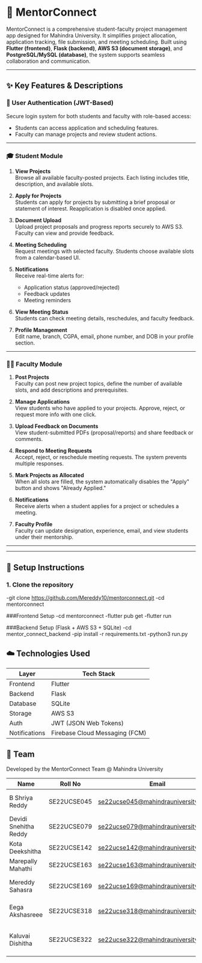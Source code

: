 
# 📘 MentorConnect

MentorConnect is a comprehensive student-faculty project management app designed for Mahindra University. It simplifies project allocation, application tracking, file submission, and meeting scheduling. Built using **Flutter (frontend)**, **Flask (backend)**, **AWS S3 (document storage)**, and **PostgreSQL/MySQL (database)**, the system supports seamless collaboration and communication.

---

## ✨ Key Features & Descriptions

### 🔑 User Authentication (JWT-Based)
Secure login system for both students and faculty with role-based access:
- Students can access application and scheduling features.
- Faculty can manage projects and review student actions.

---

### 🎓 Student Module

1. **View Projects**  
   Browse all available faculty-posted projects. Each listing includes title, description, and available slots.

2. **Apply for Projects**  
   Students can apply for projects by submitting a brief proposal or statement of interest. Reapplication is disabled once applied.

3. **Document Upload**  
   Upload project proposals and progress reports securely to AWS S3. Faculty can view and provide feedback.

4. **Meeting Scheduling**  
   Request meetings with selected faculty. Students choose available slots from a calendar-based UI.

5. **Notifications**  
   Receive real-time alerts for:
   - Application status (approved/rejected)
   - Feedback updates
   - Meeting reminders

6. **View Meeting Status**  
   Students can check meeting details, reschedules, and faculty feedback.

7. **Profile Management**  
   Edit name, branch, CGPA, email, phone number, and DOB in your profile section.

---

### 👨‍🏫 Faculty Module

1. **Post Projects**  
   Faculty can post new project topics, define the number of available slots, and add descriptions and prerequisites.

2. **Manage Applications**  
   View students who have applied to your projects. Approve, reject, or request more info with one click.

3. **Upload Feedback on Documents**  
   View student-submitted PDFs (proposal/reports) and share feedback or comments.

4. **Respond to Meeting Requests**  
   Accept, reject, or reschedule meeting requests. The system prevents multiple responses.

5. **Mark Projects as Allocated**  
   When all slots are filled, the system automatically disables the "Apply" button and shows "Already Applied."

6. **Notifications**  
   Receive alerts when a student applies for a project or schedules a meeting.

7. **Faculty Profile**  
   Faculty can update designation, experience, email, and view students under their mentorship.

---


---

## 🚀 Setup Instructions

### 1. Clone the repository

-git clone https://github.com/Mereddy10/mentorconnect.git
-cd mentorconnect

###Frontend Setup
-cd mentorconnect
-flutter pub get
-flutter run

###Backend Setup (Flask + AWS S3 + SQLite)
-cd mentor_connect_backend
-pip install -r requirements.txt
-python3 run.py

## ☁️ Technologies Used

| Layer         | Tech Stack                               |
|---------------|------------------------------------------|
| Frontend      | Flutter                                  |
| Backend       | Flask                                    |
| Database      | SQLite                                   |
| Storage       | AWS S3                                   |
| Auth          | JWT (JSON Web Tokens)                    |
| Notifications | Firebase Cloud Messaging (FCM)           |


## 👥 Team

Developed by the MentorConnect Team @ Mahindra University

| Name                   | Roll No       | Email                                        | Contributions                         |
|------------------------|---------------|----------------------------------------------|---------------------------------------|
| B Shriya Reddy         | SE22UCSE045   | se22ucse045@mahindrauniversity.edu.in        | UI Design, Flutter Development        |
| Devidi Snehitha Reddy  | SE22UCSE079   | se22ucse079@mahindrauniversity.edu.in        | Backend Integration, API Handling     |
| Kota Deekshitha        | SE22UCSE142   | se22ucse142@mahindrauniversity.edu.in        | Database Design, Testing              |
| Marepally Mahathi      | SE22UCSE163   | se22ucse163@mahindrauniversity.edu.in        | Documentation, UI Testing             |
| Mereddy Sahasra        | SE22UCSE169   | se22ucse169@mahindrauniversity.edu.in        | Full Stack Dev, AWS, Notification Sys |
| Eega Akshasreee        | SE22UCSE318   | se22ucse318@mahindrauniversity.edu.in        | Frontend Support, User Flow Design    |
| Kaluvai Dishitha       | SE22UCSE322   | se22ucse322@mahindrauniversity.edu.in        | Project Coordination, Testing Support |



